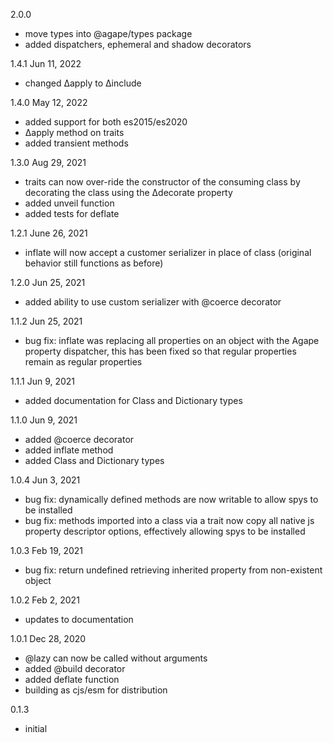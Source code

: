 
2.0.0
- move types into @agape/types package
- added dispatchers, ephemeral and shadow decorators

1.4.1 Jun 11, 2022
- changed Δapply to Δinclude

1.4.0 May 12, 2022
- added support for both es2015/es2020
- Δapply method on traits
- added transient methods

1.3.0 Aug 29, 2021
- traits can now over-ride the constructor of the consuming class by decorating the class using the Δdecorate property
- added unveil function
- added tests for deflate

1.2.1 June 26, 2021
- inflate will now accept a customer serializer in place of class (original behavior still functions as before)

1.2.0 Jun 25, 2021
- added ability to use custom serializer with @coerce decorator

1.1.2 Jun 25, 2021
- bug fix: inflate was replacing all properties on an object with the Agape property dispatcher,
           this has been fixed so that regular properties remain as regular properties

1.1.1  Jun 9, 2021
- added documentation for Class and Dictionary types

1.1.0  Jun 9, 2021
- added @coerce decorator
- added inflate method
- added Class and Dictionary types

1.0.4  Jun 3, 2021
- bug fix: dynamically defined methods are now writable to allow spys to be installed
- bug fix: methods imported into a class via a trait now copy all native js property
           descriptor options, effectively allowing spys to be installed

1.0.3  Feb 19, 2021
- bug fix: return undefined retrieving inherited property from non-existent object

1.0.2  Feb 2, 2021
- updates to documentation

1.0.1  Dec 28, 2020
- @lazy can now be called without arguments
- added @build decorator
- added deflate function
- building as cjs/esm for distribution

0.1.3
- initial


